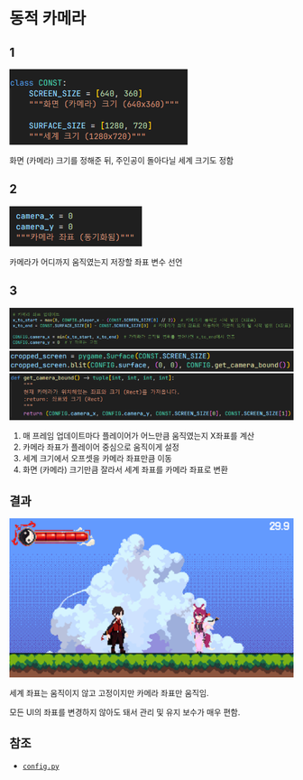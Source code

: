 # 동적 카메라
## 1
![1](./images/dynamic_camera1.png)

화면 (카메라) 크기를 정해준 뒤, 주인공이 돌아다닐 세계 크기도 정함

## 2
![2](./images/dynamic_camera2.png)

카메라가 어디까지 움직였는지 저장할 좌표 변수 선언

## 3
![3](./images/dynamic_camera_3.png)
![4](./images/dynamic_camera_4.png)
![5](./images/dynamic_camera_5.png)

1. 매 프레임 업데이트마다 플레이어가 어느만큼 움직였는지 X좌표를 계산
2. 카메라 좌표가 플레이어 중심으로 움직이게 설정
3. 세계 크기에서 오프셋을 카메라 좌표만큼 이동
4. 화면 (카메라) 크기만큼 잘라서 세계 좌표를 카메라 좌표로 변환

## 결과
![6](./images/dynamic_camera_6.gif)

세계 좌표는 움직이지 않고 고정이지만
카메라 좌표만 움직임.

모든 UI의 좌표를 변경하지 않아도 돼서
관리 및 유지 보수가 매우 편함.

## 참조
- [`config.py`](../components/config.py)